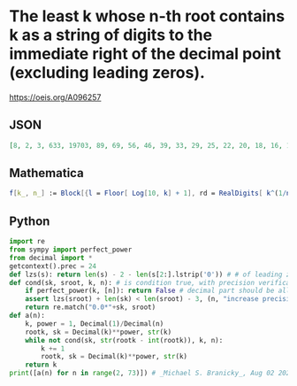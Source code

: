 # The least k whose n\-th root contains k as a string of digits to the immediate right of the decimal point \(excluding leading zeros\)\.
https://oeis.org/A096257
## JSON
```JSON
[8, 2, 3, 633, 19703, 89, 69, 56, 46, 39, 33, 29, 25, 22, 20, 18, 16, 14, 13, 12, 11, 10, 2, 2, 2, 2, 2, 2, 2, 2, 2, 2, 2, 2, 3, 3, 138, 133, 128, 124, 120, 116, 113, 109, 106, 103, 100, 97, 95, 92, 90, 87, 85, 83, 81, 79, 77, 75, 74, 72, 70, 69, 67, 66, 65, 63, 62, 61, 59, 58, 57]
```
## Mathematica
```Mathematica
f[k_, n_] := Block[{l = Floor[ Log[10, k] + 1], rd = RealDigits[ k^(1/n), 10, 24], id = IntegerDigits[k]}, rdd = Drop[ rd[[1]], rd[[2]]]; While[ rdd[[1]] == 0, rdd = Drop[rdd, 1]]; Take[rdd, l] == id]; g[n_] := Block[{k = 2}, While[IntegerQ[k^(1/n)] || f[k, n] == False, k++ ]; k]; Table[ g[n], {n, 2, 72}]
```
## Python
```Python
import re
from sympy import perfect_power
from decimal import *
getcontext().prec = 24
def lzs(s): return len(s) - 2 - len(s[2:].lstrip('0')) # # of leading zeros
def cond(sk, sroot, k, n): # is condition true, with precision verification
    if perfect_power(k, [n]): return False # decimal part should be all 0's
    assert lzs(sroot) + len(sk) < len(sroot) - 3, (n, "increase precision")
    return re.match("0.0*"+sk, sroot)
def a(n):
    k, power = 1, Decimal(1)/Decimal(n)
    rootk, sk = Decimal(k)**power, str(k)
    while not cond(sk, str(rootk - int(rootk)), k, n):
        k += 1
        rootk, sk = Decimal(k)**power, str(k)
    return k
print([a(n) for n in range(2, 73)]) # _Michael S. Branicky_, Aug 02 2021
```
